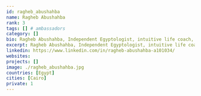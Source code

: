 ```yaml
---
id: ragheb_abushahba
name: Ragheb Abushahba
rank: 3
tags: [] # ambassadors
category: []
bio: Ragheb Abushahba, Independent Egyptologist, intuitive life coach, Siddha Yogi, affectionately known as RA the Coach.  RA will connect you with the wisdom of Ancient Egypt, Cosmology, advanced emotional healing and Self-Knowledge. A 20 year career in engineering and business consulting, RA has a solid grounding in science and technology.  He continues to apply his scientific and business knowledge in support of sustainable projects to support conscious living. Since 2004 RA has been leading groups on adventurous journeys.  He leads an internal journey of self-realization, during an external journey around the globe. Ambassador fell in love with Threefold.
excerpt: Ragheb Abushahba, Independent Egyptologist, intuitive life coach, Siddha Yogi, affectionately known as RA the Coach.
linkedin: https://www.linkedin.com/in/ragheb-abushahba-a101034/
websites:
projects: []
image: ./ragheb_abushahba.jpg
countries: [Egypt]
cities: [Cairo]
private: 1
---
```

